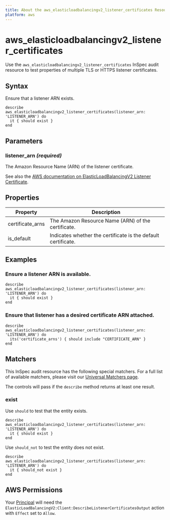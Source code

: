 ```yaml
---
title: About the aws_elasticloadbalancingv2_listener_certificates Resource
platform: aws
---
```


# aws\_elasticloadbalancingv2\_listener\_certificates

Use the `aws_elasticloadbalancingv2_listener_certificates` InSpec audit resource to test properties of multiple TLS or HTTPS listener certificates.

## Syntax

Ensure that a listener ARN exists.

    describe aws_elasticloadbalancingv2_listener_certificates(listener_arn: 'LISTENER_ARN') do
      it { should exist }
    end

## Parameters

### listener_arn _(required)_

The Amazon Resource Name (ARN) of the listener certificate.

See also the [AWS documentation on ElasticLoadBalancingV2 Listener Certificate](https://docs.aws.amazon.com/AWSCloudFormation/latest/UserGuide/aws-resource-elasticloadbalancingv2-listenercertificate.html).

## Properties

|Property | Description|
| --- | --- |
| certificate_arns | The Amazon Resource Name (ARN) of the certificate. |
| is_default | Indicates whether the certificate is the default certificate.  |

## Examples

### Ensure a listener ARN is available.

    describe aws_elasticloadbalancingv2_listener_certificates(listener_arn: 'LISTENER_ARN') do
      it { should exist }
    end

### Ensure that listener has a desired certificate ARN attached.

    describe aws_elasticloadbalancingv2_listener_certificates(listener_arn: 'LISTENER_ARN') do
      its('certificate_arns') { should include "CERTIFICATE_ARN" }
    end

## Matchers

This InSpec audit resource has the following special matchers. For a full list of available matchers, please visit our [Universal Matchers page](https://www.inspec.io/docs/reference/matchers/).

The controls will pass if the `describe` method returns at least one result.

### exist

Use `should` to test that the entity exists.

    describe aws_elasticloadbalancingv2_listener_certificates(listener_arn: 'LISTENER_ARN') do
      it { should exist }
    end

Use `should_not` to test the entity does not exist.

    describe aws_elasticloadbalancingv2_listener_certificates(listener_arn: 'LISTENER_ARN') do
      it { should_not exist }
    end

## AWS Permissions

Your [Principal](https://docs.aws.amazon.com/IAM/latest/UserGuide/intro-structure.html#intro-structure-principal) will need the `ElasticLoadBalancingV2:Client:DescribeListenerCertificatesOutput` action with `Effect` set to `Allow`.
